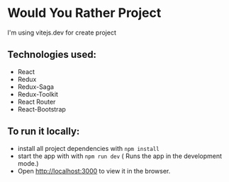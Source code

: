 # Would You Rather Project

I'm using vitejs.dev for create project

## Technologies used:
-   React
-   Redux
-   Redux-Saga
-   Redux-Toolkit
-   React Router
-   React-Bootstrap


## To run it locally:

-   install all project dependencies with `npm install`
-   start the app with with `npm run dev`
    ( Runs the app in the development mode.)<br>
-   Open [http://localhost:3000](http://localhost:3000) to view it in the browser.
